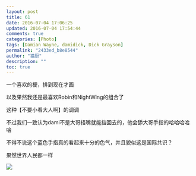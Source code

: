 ```yaml
---
layout: post
title: 61
date: 2016-07-04 17:06:25
updated: 2016-07-04 17:54:44
comments: true
categories: [Photo]
tags: [Damian Wayne, damidick, Dick Grayson]
permalink: "2433ed_b8e8544"
author: "猫厨"
description: ""
toc: true
---
```


<p>一个喜欢的梗，排到现在才画</p> 
<p>以及果然我还是最喜欢Robin和NightWing的组合了<br /></p> 
<p>这种【不要小看大人啊】的调调</p> 
<p>不过我们一致认为dami不是大哥捂嘴就能挡回去的，他会舔大哥手指的哈哈哈哈哈</p> 
<p>不得不说这个蓝色手指真的看起来十分的色气，并且貌似这是国际共识？</p> 
<p>果然世界人民都一样</p>

![](/img/img_cVZNdzJtQk9JV2RLV1JQcFVtS01CU2pwbFh2REZLR3BKOTlXdzdkWWd0WFE2MTNkU1RXUHBBPT0.jpg)